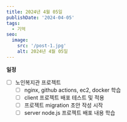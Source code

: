 ```yaml
---
title: 2024년 4월 05일
publishDate: '2024-04-05'
tags:
  - 기억
seo:
  image:
    src: '/post-1.jpg'
    alt: 2024년 4월 05일
---
```


**일정**

- [ ] 노인복지관 프로젝트
  - [ ] nginx, github actions, ec2, docker 학습
  - [ ] client 프로젝트 배포 테스트 및 적용
  - [ ] 프로젝트 migration 초안 작성 시작
  - [ ] server node.js 프로젝트 배포 내용 학습
